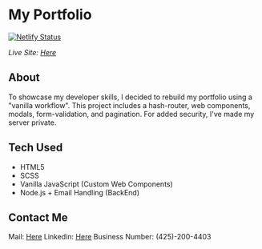 # My Portfolio

[![Netlify Status](https://api.netlify.com/api/v1/badges/3d596c7a-d6cd-4563-b734-8ee3c0819b2e/deploy-status)](https://app.netlify.com/sites/priceless-shockley-1023ef/deploys)

_Live Site: [Here](https:solomonzelenko.dev)_

## About

To showcase my developer skills, I decided to rebuild my portfolio using a "vanilla workflow".
This project includes a hash-router, web components, modals, form-validation, and pagination.
For added security, I've made my server private.

## Tech Used

- HTML5
- SCSS
- Vanilla JavaScript (Custom Web Components)
- Node.js + Email Handling (BackEnd)

## Contact Me

Mail: [Here](https://solomonzelenko.dev#contact)
Linkedin: [Here](https://www.linkedin.com/in/solomon-zelenko/)
Business Number: (425)-200-4403